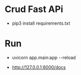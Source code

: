 # Crud Fast APi 
- pip3 install requirements.txt
# Run
- uvicorn app.main:app --reload

- http://127.0.0.1:8000/docs
